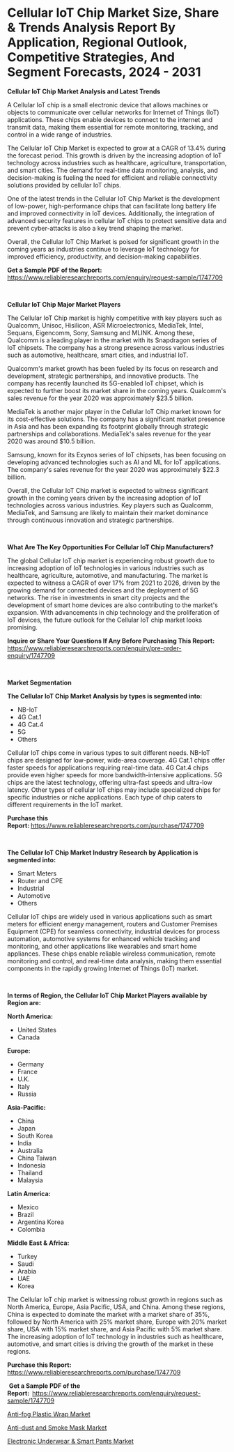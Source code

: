 <p><h1>Cellular IoT Chip Market Size, Share & Trends Analysis Report By Application, Regional Outlook, Competitive Strategies, And Segment Forecasts, 2024 - 2031</h1></p><p><strong>Cellular IoT Chip Market Analysis and Latest Trends</strong></p>
<p><p>A Cellular IoT chip is a small electronic device that allows machines or objects to communicate over cellular networks for Internet of Things (IoT) applications. These chips enable devices to connect to the internet and transmit data, making them essential for remote monitoring, tracking, and control in a wide range of industries.</p><p>The Cellular IoT Chip Market is expected to grow at a CAGR of 13.4% during the forecast period. This growth is driven by the increasing adoption of IoT technology across industries such as healthcare, agriculture, transportation, and smart cities. The demand for real-time data monitoring, analysis, and decision-making is fueling the need for efficient and reliable connectivity solutions provided by cellular IoT chips.</p><p>One of the latest trends in the Cellular IoT Chip Market is the development of low-power, high-performance chips that can facilitate long battery life and improved connectivity in IoT devices. Additionally, the integration of advanced security features in cellular IoT chips to protect sensitive data and prevent cyber-attacks is also a key trend shaping the market.</p><p>Overall, the Cellular IoT Chip Market is poised for significant growth in the coming years as industries continue to leverage IoT technology for improved efficiency, productivity, and decision-making capabilities.</p></p>
<p><strong>Get a Sample PDF of the Report:&nbsp;</strong> <a href="https://www.reliableresearchreports.com/enquiry/request-sample/1747709">https://www.reliableresearchreports.com/enquiry/request-sample/1747709</a></p>
<p>&nbsp;</p>
<p><strong>Cellular IoT Chip Major Market Players</strong></p>
<p><p>The Cellular IoT Chip market is highly competitive with key players such as Qualcomm, Unisoc, Hisilicon, ASR Microelectronics, MediaTek, Intel, Sequans, Eigencomm, Sony, Samsung and MLINK. Among these, Qualcomm is a leading player in the market with its Snapdragon series of IoT chipsets. The company has a strong presence across various industries such as automotive, healthcare, smart cities, and industrial IoT.</p><p>Qualcomm's market growth has been fueled by its focus on research and development, strategic partnerships, and innovative products. The company has recently launched its 5G-enabled IoT chipset, which is expected to further boost its market share in the coming years. Qualcomm's sales revenue for the year 2020 was approximately $23.5 billion.</p><p>MediaTek is another major player in the Cellular IoT Chip market known for its cost-effective solutions. The company has a significant market presence in Asia and has been expanding its footprint globally through strategic partnerships and collaborations. MediaTek's sales revenue for the year 2020 was around $10.5 billion.</p><p>Samsung, known for its Exynos series of IoT chipsets, has been focusing on developing advanced technologies such as AI and ML for IoT applications. The company's sales revenue for the year 2020 was approximately $22.3 billion.</p><p>Overall, the Cellular IoT Chip market is expected to witness significant growth in the coming years driven by the increasing adoption of IoT technologies across various industries. Key players such as Qualcomm, MediaTek, and Samsung are likely to maintain their market dominance through continuous innovation and strategic partnerships.</p></p>
<p>&nbsp;</p>
<p><strong>What Are The Key Opportunities For Cellular IoT Chip Manufacturers?</strong></p>
<p><p>The global Cellular IoT chip market is experiencing robust growth due to increasing adoption of IoT technologies in various industries such as healthcare, agriculture, automotive, and manufacturing. The market is expected to witness a CAGR of over 17% from 2021 to 2026, driven by the growing demand for connected devices and the deployment of 5G networks. The rise in investments in smart city projects and the development of smart home devices are also contributing to the market's expansion. With advancements in chip technology and the proliferation of IoT devices, the future outlook for the Cellular IoT chip market looks promising.</p></p>
<p><strong>Inquire or Share Your Questions If Any Before Purchasing This Report:</strong> <a href="https://www.reliableresearchreports.com/enquiry/pre-order-enquiry/1747709">https://www.reliableresearchreports.com/enquiry/pre-order-enquiry/1747709</a></p>
<p>&nbsp;</p>
<p><strong>Market Segmentation</strong></p>
<p><strong>The Cellular IoT Chip Market Analysis by types is segmented into:</strong></p>
<p><ul><li>NB-IoT</li><li>4G Cat.1</li><li>4G Cat.4</li><li>5G</li><li>Others</li></ul></p>
<p><p>Cellular IoT chips come in various types to suit different needs. NB-IoT chips are designed for low-power, wide-area coverage. 4G Cat.1 chips offer faster speeds for applications requiring real-time data. 4G Cat.4 chips provide even higher speeds for more bandwidth-intensive applications. 5G chips are the latest technology, offering ultra-fast speeds and ultra-low latency. Other types of cellular IoT chips may include specialized chips for specific industries or niche applications. Each type of chip caters to different requirements in the IoT market.</p></p>
<p><strong>Purchase this Report:&nbsp;</strong><a href="https://www.reliableresearchreports.com/purchase/1747709">https://www.reliableresearchreports.com/purchase/1747709</a></p>
<p>&nbsp;</p>
<p><strong>The Cellular IoT Chip Market Industry Research by Application is segmented into:</strong></p>
<p><ul><li>Smart Meters</li><li>Router and CPE</li><li>Industrial</li><li>Automotive</li><li>Others</li></ul></p>
<p><p>Cellular IoT chips are widely used in various applications such as smart meters for efficient energy management, routers and Customer Premises Equipment (CPE) for seamless connectivity, industrial devices for process automation, automotive systems for enhanced vehicle tracking and monitoring, and other applications like wearables and smart home appliances. These chips enable reliable wireless communication, remote monitoring and control, and real-time data analysis, making them essential components in the rapidly growing Internet of Things (IoT) market.</p></p>
<p>&nbsp;</p>
<p><strong>In terms of Region, the Cellular IoT Chip Market Players available by Region are:</strong></p>
<p>
    <p> <strong> North America: </strong>
        <ul>
            <li>United States</li>
            <li>Canada</li>
        </ul>
        </p> 
    <p> <strong> Europe: </strong>
        <ul>
            <li>Germany</li>
            <li>France</li>
            <li>U.K.</li>
            <li>Italy</li>
            <li>Russia</li>
        </ul>
        </p> 
    <p> <strong> Asia-Pacific: </strong>
        <ul>
            <li>China</li>
            <li>Japan</li>
            <li>South Korea</li>
            <li>India</li>
            <li>Australia</li>
            <li>China Taiwan</li>
            <li>Indonesia</li>
            <li>Thailand</li>
            <li>Malaysia</li>
        </ul>
        </p> 
    <p> <strong> Latin America: </strong>
        <ul>
            <li>Mexico</li>
            <li>Brazil</li>
            <li>Argentina Korea</li>
            <li>Colombia</li>
        </ul>
        </p> 
    <p> <strong> Middle East & Africa: </strong>
        <ul>
            <li>Turkey</li>
            <li>Saudi</li>
            <li>Arabia</li>
            <li>UAE</li>
            <li>Korea</li>
        </ul>
    </p>
    </p>
<p><p>The Cellular IoT chip market is witnessing robust growth in regions such as North America, Europe, Asia Pacific, USA, and China. Among these regions, China is expected to dominate the market with a market share of 35%, followed by North America with 25% market share, Europe with 20% market share, USA with 15% market share, and Asia Pacific with 5% market share. The increasing adoption of IoT technology in industries such as healthcare, automotive, and smart cities is driving the growth of the market in these regions.</p></p>
<p><strong>Purchase this Report: </strong><a href="https://www.reliableresearchreports.com/purchase/1747709">https://www.reliableresearchreports.com/purchase/1747709</a></p>
<p>&nbsp;<strong>Get a Sample PDF of the Report:&nbsp;&nbsp;</strong><a href="https://www.reliableresearchreports.com/enquiry/request-sample/1747709">https://www.reliableresearchreports.com/enquiry/request-sample/1747709</a></p>
<p><strong></strong></p>
<p><p><a href="https://github.com/ashepherd82/Market-Research-Report-List-3/blob/main/anti-fog-plastic-wrap-market.md">Anti-fog Plastic Wrap Market</a></p><p><a href="https://github.com/okotobwrhuteie/Market-Research-Report-List-1/blob/main/anti-dust-and-smoke-mask-market.md">Anti-dust and Smoke Mask Market</a></p><p><a href="https://github.com/myacatherineblakecaczo9vcsw/Market-Research-Report-List-2/blob/main/electronic-underwear-smart-pants-market.md">Electronic Underwear & Smart Pants Market</a></p></p>